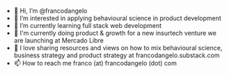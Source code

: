 - 👋 Hi, I’m @francodangelo
- 👀 I’m interested in applying behavioural science in product development
- 🌱 I’m currently learning full stack web development
- 👾 I'm currently doing product & growth for a new insurtech venture we are launching at Mercado Libre
- 💞️ I love sharing resources and views on how to mix behavioural science, business strategy and product strategy at francodangelo.substack.com
- 📫 How to reach me franco (at) francodangelo (dot) com

<!---
francodangelo/francodangelo is a ✨ special ✨ repository because its `README.md` (this file) appears on your GitHub profile.
You can click the Preview link to take a look at your changes.
--->
